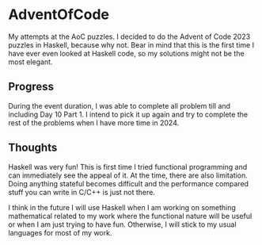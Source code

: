 # AdventOfCode

My attempts at the AoC puzzles. I decided to do the Advent of Code 2023 puzzles in Haskell, because why not. Bear in mind that this is the first time I have ever even looked at Haskell code, so my solutions might not be the most elegant.

## Progress

During the event duration, I was able to complete all problem till and including Day 10 Part 1. I intend to pick it up again and try to complete the rest of the problems when I have more time in 2024.

## Thoughts

Haskell was very fun! This is first time I tried functional programming and can immediately see the appeal of it. At the time, there are also limitation. Doing anything stateful becomes difficult and the performance compared stuff you can write in C/C++ is just not there.

I think in the future I will use Haskell when I am working on something mathematical related to my work where the functional nature will be useful or when I am just trying to have fun. Otherwise, I will stick to my usual languages for most of my work.
